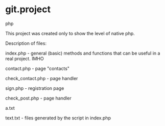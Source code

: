 # git.project
 php
 
This project was created only to show the level of native php.

Description of files:

index.php - general (basic) methods and functions that can be useful in a real project. IMHO

contact.php - page "contacts"

check_contact.php - page handler

sign.php - registration page

check_post.php - page handler

a.txt

text.txt - files generated by the script in index.php
